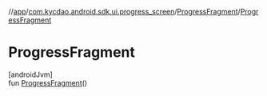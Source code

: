 //[app](../../../index.md)/[com.kycdao.android.sdk.ui.progress_screen](../index.md)/[ProgressFragment](index.md)/[ProgressFragment](-progress-fragment.md)

# ProgressFragment

[androidJvm]\
fun [ProgressFragment](-progress-fragment.md)()
